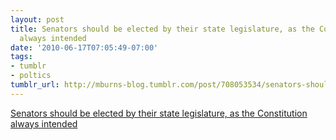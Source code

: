 ```yaml
---
layout: post
title: Senators should be elected by their state legislature, as the Constitution
  always intended
date: '2010-06-17T07:05:49-07:00'
tags:
- tumblr
- poltics
tumblr_url: http://mburns-blog.tumblr.com/post/708053534/senators-should-be-elected-by-their-state
---
```

<a href="http://en.wikipedia.org/wiki/Seventeenth_Amendment_to_the_United_States_Constitution#Advocacy_for_repeal">Senators should be elected by their state legislature, as the Constitution always intended</a>

